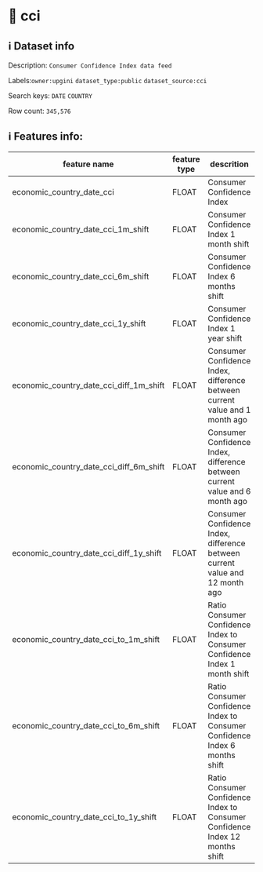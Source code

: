 # 📖 cci 
## ℹ️ Dataset info 
Description: `Consumer Confidence Index data feed` 

Labels:`owner:upgini` `dataset_type:public` `dataset_source:cci` 

Search keys: `DATE` `COUNTRY`

Row count: `345,576`

## ℹ️ Features info:
|feature name|feature type|descrition|
|---|---|---|
|economic_country_date_cci|FLOAT|Consumer Confidence Index|
|economic_country_date_cci_1m_shift|FLOAT|Consumer Confidence Index 1 month shift|
|economic_country_date_cci_6m_shift|FLOAT|Consumer Confidence Index 6 months shift|
|economic_country_date_cci_1y_shift|FLOAT|Consumer Confidence Index 1 year shift|
|economic_country_date_cci_diff_1m_shift|FLOAT|Consumer Confidence Index, difference between current value and 1 month ago|
|economic_country_date_cci_diff_6m_shift|FLOAT|Consumer Confidence Index, difference between current value and 6 month ago|
|economic_country_date_cci_diff_1y_shift|FLOAT|Consumer Confidence Index, difference between current value and 12 month ago|
|economic_country_date_cci_to_1m_shift|FLOAT|Ratio Consumer Confidence Index to Consumer Confidence Index 1 month shift|
|economic_country_date_cci_to_6m_shift|FLOAT|Ratio Consumer Confidence Index to Consumer Confidence Index 6 months shift|
|economic_country_date_cci_to_1y_shift|FLOAT|Ratio Consumer Confidence Index to Consumer Confidence Index 12 months shift|
